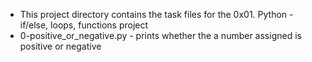* This project directory contains the task files for the 0x01. Python - if/else, loops, functions project
* 0-positive_or_negative.py - prints whether the a number assigned is positive or negative

